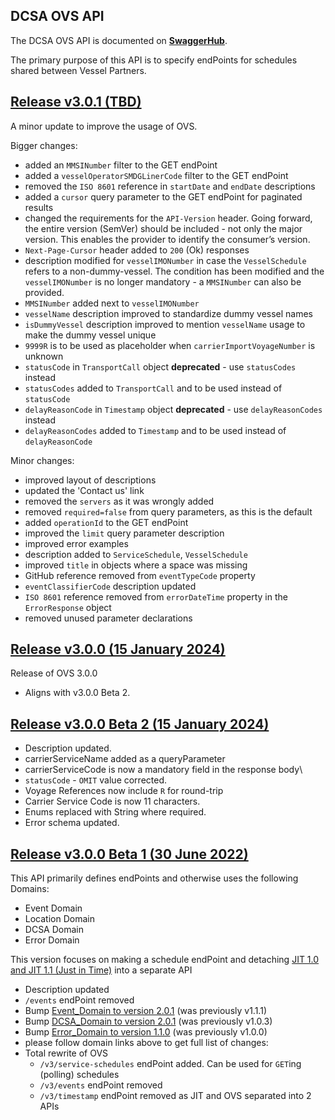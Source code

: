 ## DCSA OVS API

The DCSA OVS API is documented on [**SwaggerHub**](https://app.swaggerhub.com/apis-docs/dcsaorg/DCSA_OVS).

The primary purpose of this API is to specify endPoints for schedules shared between Vessel Partners. 

<a name="v301"></a>[Release v3.0.1 (TBD)](https://app.swaggerhub.com/apis-docs/dcsaorg/DCSA_OVS/3.0.1)
---
A minor update to improve the usage of OVS.

Bigger changes:
- added an `MMSINumber` filter to the GET endPoint
- added a `vesselOperatorSMDGLinerCode` filter to the GET endPoint
- removed the `ISO 8601` reference in `startDate` and `endDate` descriptions
- added a `cursor` query parameter to the GET endPoint for paginated results
- changed the requirements for the `API-Version` header. Going forward, the entire version (SemVer) should be included - not only the major version. This enables the provider to identify the consumer’s version.
- `Next-Page-Cursor` header added to `200` (Ok) responses
- description modified for `vesselIMONumber` in case the `VesselSchedule` refers to a non-dummy-vessel. The condition has been modified and the `vesselIMONumber` is no longer mandatory - a `MMSINumber` can also be provided.
- `MMSINumber` added next to `vesselIMONumber`
- `vesselName` description improved to standardize dummy vessel names
- `isDummyVessel` description improved to mention `vesselName` usage to make the dummy vessel unique
- `9999R` is to be used as placeholder when `carrierImportVoyageNumber` is unknown
- `statusCode` in `TransportCall` object **deprecated** - use `statusCodes` instead
- `statusCodes` added to `TransportCall` and to be used instead of `statusCode`
- `delayReasonCode` in `Timestamp` object **deprecated** - use `delayReasonCodes` instead
- `delayReasonCodes` added to `Timestamp` and to be used instead of `delayReasonCode`

Minor changes:
- improved layout of descriptions
- updated the 'Contact us' link
- removed the `servers` as it was wrongly added
- removed `required=false` from query parameters, as this is the default
- added `operationId` to the GET endPoint
- improved the `limit` query parameter description
- improved error examples
- description added to `ServiceSchedule`, `VesselSchedule`
- improved `title` in objects where a space was missing
- GitHub reference removed from `eventTypeCode` property
- `eventClassifierCode` description updated
- `ISO 8601` reference removed from `errorDateTime` property in the `ErrorResponse` object
- removed unused parameter declarations


<a name="v300"></a>[Release v3.0.0 (15 January 2024)](https://app.swaggerhub.com/apis-docs/dcsaorg/DCSA_OVS/3.0.0)
---
Release of OVS 3.0.0

- Aligns with v3.0.0 Beta 2.


<a name="v300B2"></a>[Release v3.0.0 Beta 2 (15 January 2024)](https://app.swaggerhub.com/apis-docs/dcsaorg/DCSA_OVS/3.0.0-Beta-2)
---
- Description updated.
-	carrierServiceName added as a queryParameter
-	carrierServiceCode is now a mandatory field in the response body\
- `statusCode` - `OMIT` value corrected.
- Voyage References now include `R` for round-trip
- Carrier Service Code is now 11 characters.
- Enums replaced with String where required.
- Error schema updated.


<a name="v300B1"></a>[Release v3.0.0 Beta 1 (30 June 2022)](https://app.swaggerhub.com/apis-docs/dcsaorg/DCSA_OVS/3.0.0-Beta-1)
---
This API primarily defines endPoints and otherwise uses the following Domains:
- Event Domain
- Location Domain
- DCSA Domain
- Error Domain

This version focuses on making a schedule endPoint and detaching [JIT 1.0 and JIT 1.1 (Just in Time)](https://github.com/dcsaorg/DCSA-OpenAPI/tree/master/jit/v1) into a separate API

- Description updated
- `/events` endPoint removed
- Bump [Event_Domain to version 2.0.1](https://github.com/dcsaorg/DCSA-OpenAPI/tree/master/domain/event#v201) (was previously v1.1.1)
- Bump [DCSA_Domain to version 2.0.1](https://github.com/dcsaorg/DCSA-OpenAPI/tree/master/domain/dcsa#v201) (was previously v1.0.3)
- Bump [Error_Domain to version 1.1.0](https://github.com/dcsaorg/DCSA-OpenAPI/tree/master/domain/error#v110) (was previously v1.0.0)
- please follow domain links above to get full list of changes:
- Total rewrite of OVS
  - `/v3/service-schedules` endPoint added. Can be used for `GET`ing (polling) schedules
  - `/v3/events` endPoint removed
  - `/v3/timestamp` endPoint removed as JIT and OVS separated into 2 APIs
